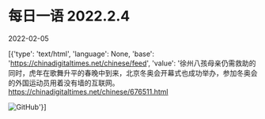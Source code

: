 # 每日一语 2022.2.4

2022-02-05

[{'type': 'text/html', 'language': None, 'base': 'https://chinadigitaltimes.net/chinese/feed', 'value': '徐州八孩母亲仍需救助的同时，虎年在歌舞升平的春晚中到来，北京冬奥会开幕式也成功举办，参加冬奥会的外国运动员用着没有墙的互联网。https://chinadigitaltimes.net/chinese/676511.html

![GitHub](https://chinadigitaltimes.net/chinese/files/2022/02/image-1644038892155.png)'}]